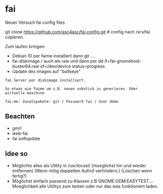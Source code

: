 # fai
Neuer Versuch fai config files

git clone https://github.com/asc4asc/fai.config.git # config nach /srv/fai copieren.

Zum laufen bringen:
* Debian 10 per faime installiert dann git ....
* fai-diskimage / auch als raw und dann per dd if=fai-gnomehost-buster64.raw of=/dev/device status=progress
* Update des images auf "bullseye"
```
fai Server per diskimage installiert.

So etwas wie faime um z.B. neuen usbstick zu generieren. Oder wirtuelle maschine

fai-me: Zusatzpakete: git / Password fai / User demo 
```
## Beachten
* gmrl
* web-fai
* fai softupdate

## Idee so
* Möglichts alles als Utility in /usr/locasl/ (moeglichst hin und wieder entfernen) (Wenn nötig doppelten Aufruf verhindern.) (Löschen wenn fertig?)
* Möglichst einfach passend zu Klassen z.B GNOME:GDM:EASYTEST.... Moeglichkeit alle Utilitys zum testen oder nur das was funktioniert laden.
